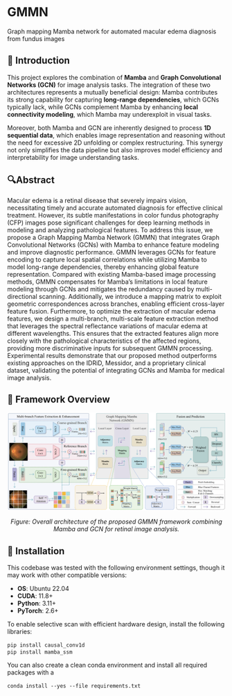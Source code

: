 # GMMN
Graph mapping Mamba network for automated macular edema diagnosis from fundus images

## 🌟 Introduction

This project explores the combination of **Mamba** and **Graph Convolutional Networks (GCN)** for image analysis tasks. The integration of these two architectures represents a mutually beneficial design: Mamba contributes its strong capability for capturing **long-range dependencies**, which GCNs typically lack, while GCNs complement Mamba by enhancing **local connectivity modeling**, which Mamba may underexploit in visual tasks.

Moreover, both Mamba and GCN are inherently designed to process **1D sequential data**, which enables image representation and reasoning without the need for excessive 2D unfolding or complex restructuring. This synergy not only simplifies the data pipeline but also improves model efficiency and interpretability for image understanding tasks.


## 🔍Abstract

Macular edema is a retinal disease that severely impairs vision, necessitating timely and accurate automated diagnosis for effective clinical treatment. However, its subtle manifestations in color fundus photography (CFP) images pose significant challenges for deep learning methods in modeling and analyzing pathological features. To address this issue, we propose a Graph Mapping Mamba Network (GMMN) that integrates Graph Convolutional Networks (GCNs) with Mamba to enhance feature modeling and improve diagnostic performance. GMMN leverages GCNs for feature encoding to capture local spatial correlations while utilizing Mamba to model long-range dependencies, thereby enhancing global feature representation. Compared with existing Mamba-based image processing methods, GMMN compensates for Mamba’s limitations in local feature modeling through GCNs and mitigates the redundancy caused by multi-directional scanning. Additionally, we introduce a mapping matrix to exploit geometric correspondences across branches, enabling efficient cross-layer feature fusion. Furthermore, to optimize the extraction of macular edema features, we design a multi-branch, multi-scale feature extraction method that leverages the spectral reflectance variations of macular edema at different wavelengths. This ensures that the extracted features align more closely with the pathological characteristics of the affected regions, providing more discriminative inputs for subsequent GMMN processing. Experimental results demonstrate that our proposed method outperforms existing approaches on the IDRiD, Messidor, and a proprietary clinical dataset, validating the potential of integrating GCNs and Mamba for medical image analysis.
## 🧠 Framework Overview

<p align="center">
  <img src="assets/framework.png" width="700"/>
</p>

<p align="center">
  <em>Figure: Overall architecture of the proposed GMMN framework combining Mamba and GCN for retinal image analysis.</em>
</p>

## 🔧 Installation

This codebase was tested with the following environment settings, though it may work with other compatible versions:

- **OS**: Ubuntu 22.04  
- **CUDA**: 11.8+  
- **Python**: 3.11+  
- **PyTorch**: 2.6+

To enable selective scan with efficient hardware design, install the following libraries:

```
pip install causal_conv1d
pip install mamba_ssm
```

You can also create a clean conda environment and install all required packages with a
```
conda install --yes --file requirements.txt
```
